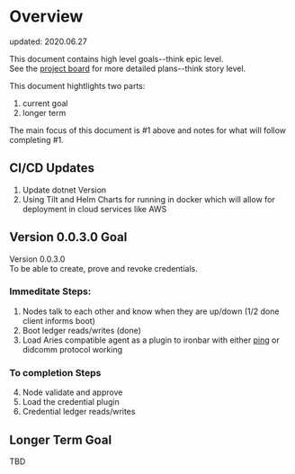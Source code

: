 # Overview
updated: 2020.06.27

This document contains high level goals--think epic level.  
See the [project board](https://github.com/users/tatmanblue/projects/2) for more detailed plans--think story level.

This document hightlights two parts:
1. current goal
2. longer term

The main focus of this document is #1 above and notes for what will follow completing #1.

## CI/CD Updates
1. Update dotnet Version
2. Using Tilt and Helm Charts for running in docker which will allow for deployment in cloud services like AWS

## Version 0.0.3.0 Goal
Version 0.0.3.0  
To be able to create, prove and revoke credentials.  

### Immeditate Steps:
1. Nodes talk to each other and know when they are up/down (1/2 done client informs boot)
2. Boot ledger reads/writes (done)
3. Load Aries compatible agent as a plugin to ironbar with either [ping](https://github.com/hyperledger/aries-rfcs/tree/master/features/0048-trust-ping) or didcomm protocol working

### To completion Steps
4. Node validate and approve
5. Load the credential plugin 
6. Credential ledger reads/writes 


## Longer Term Goal
TBD

